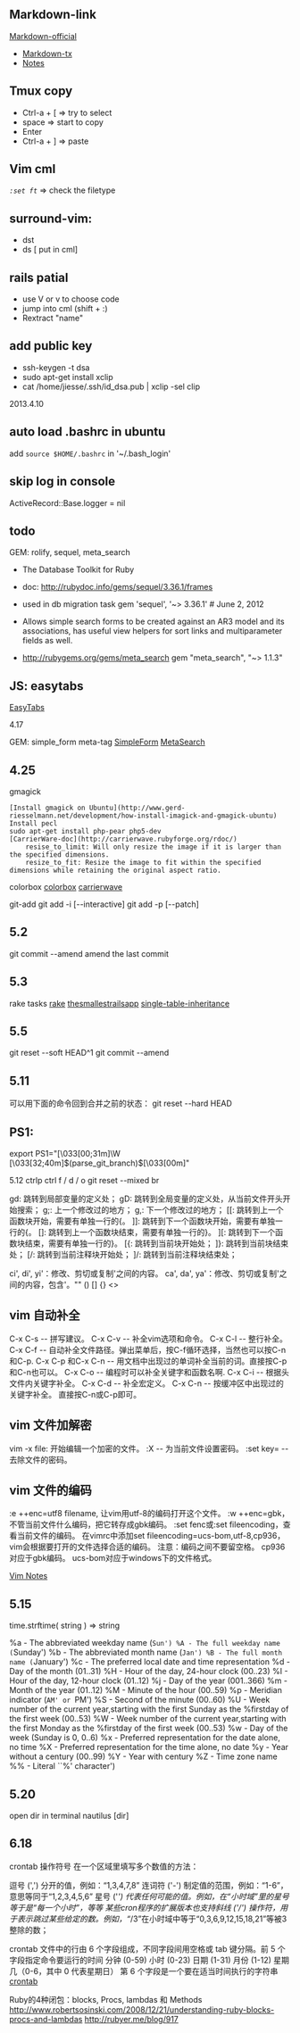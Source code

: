 Markdown-link
-------------
[1]: http://daringfireball.net/projects/markdown/syntax "Daring"
[2]: http://markdown.tw/
 [Markdown-official][1]
- [Markdown-tx][2]
- [Notes](http://snails.github.io/2012/05/08/Learn-to-Markdown/)

Tmux copy
---------
* Ctrl-a + [        => try to select
* space             => start to copy
* Enter
* Ctrl-a + ]        => paste

Vim cml
-------
*`:set ft`* => check the filetype

surround-vim:
-------------
- dst  
- ds [ put in cml]

rails patial
------------
*   use V or v to choose code 
*   jump into cml (shift + :)
*   Rextract "name"

add public key
--------------
- ssh-keygen -t dsa
- sudo apt-get install xclip
- cat /home/jiesse/.ssh/id_dsa.pub | xclip -sel clip

2013.4.10




auto load .bashrc in ubuntu
---------------
add ` source $HOME/.bashrc ` in '~/.bash_login'

skip log in console
----------
ActiveRecord::Base.logger = nil

todo
----------
GEM: rolify, sequel, meta_search
- The Database Toolkit for Ruby
- doc: http://rubydoc.info/gems/sequel/3.36.1/frames
- used in db migration task
gem 'sequel', '~> 3.36.1' # June 2, 2012

- Allows simple search forms to be created against an AR3 model and its associations, has useful view helpers for sort links and multiparameter fields as well.
- http://rubygems.org/gems/meta_search
gem "meta_search", "~> 1.1.3"


JS: easytabs
--------
[EasyTabs](http://os.alfajango.com/easytabs "official")


4.17

GEM: simple_form meta-tag
[SimpleForm](https://github.com/plataformatec/simple_form "official")
[MetaSearch](https://github.com/kpumuk/meta-tags "official")

4.25
----------
gmagick 

    [Install gmagick on Ubuntu](http://www.gerd-riesselmann.net/development/how-install-imagick-and-gmagick-ubuntu)
    Install pecl 
    sudo apt-get install php-pear php5-dev
    [CarrierWare-doc](http://carrierwave.rubyforge.org/rdoc/)
        resise_to_limit: Will only resize the image if it is larger than the specified dimensions.
        resize_to_fit: Resize the image to fit within the specified dimensions while retaining the original aspect ratio.
    
colorbox
    [colorbox](http://www.jacklmoore.com/colorbox/)
    [carrierwave](http://www.jacklmoore.com/colorbox/)

git-add
    git add -i [--interactive]
    git add -p [--patch]

5.2
-------------
git commit --amend 
    amend the last commit 

5.3
-------------
rake tasks
    [rake](http://erik.debill.org/2011/12/04/rake-for-rails-developers)
    [thesmallestrailsapp](http://thesmallestrailsapp.com/)
    [single-table-inheritance](http://blog.thirst.co/post/14885390861/rails-single-table-inheritance)


5.5
--------------
git reset --soft HEAD^1
git commit --amend

5.11
-------------------
可以用下面的命令回到合并之前的状态：
git reset --hard HEAD

PS1:
------
export PS1="\[\033[00;31m\]\W \[\033[32;40m\]\$(parse_git_branch)$\[\033[00m\]"

5.12
ctrlp
    ctrl f / d / o
git reset --mixed br

gd: 跳转到局部变量的定义处；
gD: 跳转到全局变量的定义处，从当前文件开头开始搜索；
g;: 上一个修改过的地方；
g,: 下一个修改过的地方；
[[: 跳转到上一个函数块开始，需要有单独一行的{。
]]: 跳转到下一个函数块开始，需要有单独一行的{。
[]: 跳转到上一个函数块结束，需要有单独一行的}。
][: 跳转到下一个函数块结束，需要有单独一行的}。
[{: 跳转到当前块开始处；
]}: 跳转到当前块结束处；
[/: 跳转到当前注释块开始处；
]/: 跳转到当前注释块结束处；

ci', di', yi'：修改、剪切或复制'之间的内容。
ca', da', ya'：修改、剪切或复制'之间的内容，包含'。"" () [] {} <>

vim 自动补全
-----------
C-x C-s -- 拼写建议。
C-x C-v -- 补全vim选项和命令。
C-x C-l -- 整行补全。
C-x C-f -- 自动补全文件路径。弹出菜单后，按C-f循环选择，当然也可以按C-n和C-p.
C-x C-p 和C-x C-n -- 用文档中出现过的单词补全当前的词。直接按C-p和C-n也可以。
C-x C-o -- 编程时可以补全关键字和函数名啊.
C-x C-i -- 根据头文件内关键字补全。
C-x C-d -- 补全宏定义。
C-x C-n -- 按缓冲区中出现过的关键字补全。 直接按C-n或C-p即可。

vim 文件加解密
--------------
vim -x file: 开始编辑一个加密的文件。
:X -- 为当前文件设置密码。
:set key= -- 去除文件的密码。

vim 文件的编码
---------------
:e ++enc=utf8 filename, 让vim用utf-8的编码打开这个文件。
:w ++enc=gbk，不管当前文件什么编码，把它转存成gbk编码。
:set fenc或:set fileencoding，查看当前文件的编码。
在vimrc中添加set
fileencoding=ucs-bom,utf-8,cp936，vim会根据要打开的文件选择合适的编码。
注意：编码之间不要留空格。 cp936对应于gbk编码。
ucs-bom对应于windows下的文件格式。

[Vim Notes](http://snails.github.io/2012/05/08/Learn-to-Markdown)


5.15
--------------
time.strftime( string ) => string

%a - The abbreviated weekday name (``Sun')
%A - The full weekday name (``Sunday')
%b - The abbreviated month name (``Jan')
%B - The full month name (``January')
%c - The preferred local date and time representation
%d - Day of the month (01..31)
%H - Hour of the day, 24-hour clock (00..23)
%I - Hour of the day, 12-hour clock (01..12)
%j - Day of the year (001..366)
%m - Month of the year (01..12)
%M - Minute of the hour (00..59)
%p - Meridian indicator (``AM' or ``PM')
%S - Second of the minute (00..60)
%U - Week number of the current year,starting with the first Sunday as the
%firstday of the first week (00..53)
%W - Week number of the current year,starting with the first Monday as the
%firstday of the first week (00..53)
%w - Day of the week (Sunday is 0, 0..6)
%x - Preferred representation for the date alone, no time
%X - Preferred representation for the time alone, no date
%y - Year without a century (00..99)
%Y - Year with century
%Z - Time zone name
%% - Literal ``%' character')

5.20
------
open dir in terminal
    nautilus [dir]

6.18
-----
crontab
操作符号
在一个区域里填写多个数值的方法：

逗号 (',') 分开的值，例如：“1,3,4,7,8”
连词符 ('-') 制定值的范围，例如：“1-6”，意思等同于“1,2,3,4,5,6”
星号 ('*') 代表任何可能的值。例如，在“小时域”里的星号等于是“每一个小时”，等等
某些cron程序的扩展版本也支持斜线 ('/')
操作符，用于表示跳过某些给定的数。例如，“*/3”在小时域中等于“0,3,6,9,12,15,18,21”等被3整除的数；

crontab 文件中的行由 6 个字段组成，不同字段间用空格或 tab 键分隔。前 5
个字段指定命令要运行的时间
       分钟 (0-59)
       小时 (0-23)
       日期 (1-31)
       月份 (1-12)
       星期几（0-6，其中 0 代表星期日）
       第 6 个字段是一个要在适当时间执行的字符串
[crontab](http://linhs.blog.51cto.com/370259/124751 "crontab")

Ruby的4种闭包：blocks, Procs, lambdas 和 Methods
http://www.robertsosinski.com/2008/12/21/understanding-ruby-blocks-procs-and-lambdas
http://rubyer.me/blog/917
